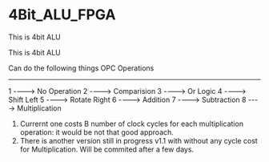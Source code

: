 # 4Bit_ALU_FPGA

This is 4bit ALU 

This is 4bit ALU 

Can do the following things 
OPC      Operations
---      -----------
1  ----> No Operation
2  ----> Comparision
3  ----> Or Logic
4  ----> Shift Left
5  ----> Rotate Right
6  ----> Addition
7  ----> Subtraction
8  ----> Multiplication

1. Currernt one costs B number of clock cycles for each multiplication operation: it would be not that good approach. 
2. There is another version still in progress v1.1 with without any cycle cost for Multiplication. Will be commited after a few days.  
